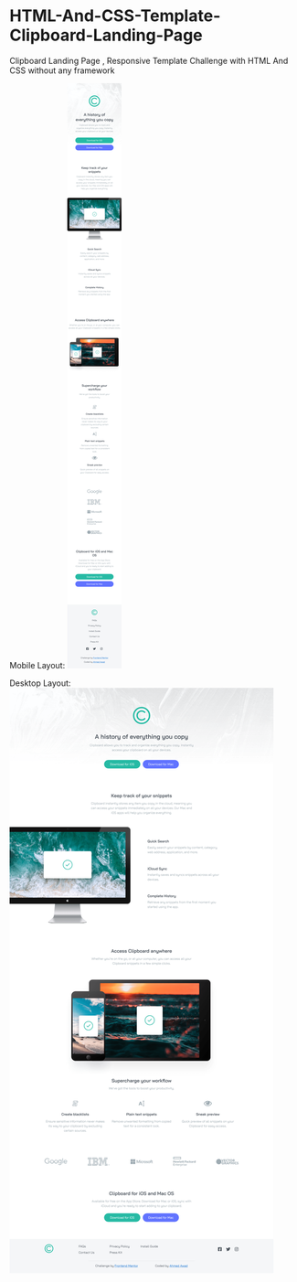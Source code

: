 # HTML-And-CSS-Template-Clipboard-Landing-Page
Clipboard Landing Page , Responsive Template Challenge with HTML And CSS without any framework

Mobile Layout:
![Output](/Output-screenshots/Mobile.png)

Desktop Layout:
![Output](/Output-screenshots/Desktop.png)
